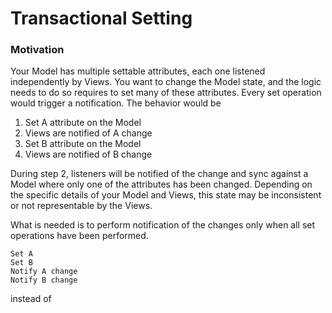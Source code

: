 # Transactional Setting

### Motivation

Your Model has multiple settable attributes, each one listened independently by Views. You want to change the Model state, and the logic needs to do so requires to set many of these attributes. Every set operation would trigger a notification. The behavior would be

 1. Set A attribute on the Model
 2. Views are notified of A change
 3. Set B attribute on the Model
 4. Views are notified of B change

During step 2, listeners will be notified of the change and sync against a Model where only one of the attributes has been changed. Depending on the specific details of your Model and Views, this state may be inconsistent or not representable by the Views. 

What is needed is to perform notification of the changes only when all set operations 
have been performed. 


    Set A
    Set B
    Notify A change
    Notify B change

instead of 




